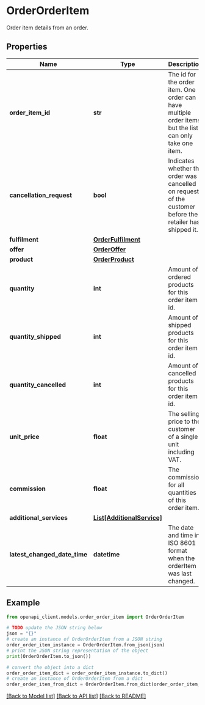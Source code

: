 # OrderOrderItem

Order item details from an order.

## Properties

Name | Type | Description | Notes
------------ | ------------- | ------------- | -------------
**order_item_id** | **str** | The id for the order item. One order can have multiple order items, but the list can only take one item. | 
**cancellation_request** | **bool** | Indicates whether the order was cancelled on request of the customer before the retailer has shipped it. | 
**fulfilment** | [**OrderFulfilment**](OrderFulfilment.md) |  | [optional] 
**offer** | [**OrderOffer**](OrderOffer.md) |  | [optional] 
**product** | [**OrderProduct**](OrderProduct.md) |  | [optional] 
**quantity** | **int** | Amount of ordered products for this order item id. | 
**quantity_shipped** | **int** | Amount of shipped products for this order item id. | 
**quantity_cancelled** | **int** | Amount of cancelled products for this order item id. | 
**unit_price** | **float** | The selling price to the customer of a single unit including VAT. | 
**commission** | **float** | The commission for all quantities of this order item. | 
**additional_services** | [**List[AdditionalService]**](AdditionalService.md) |  | [optional] 
**latest_changed_date_time** | **datetime** | The date and time in ISO 8601 format when the orderItem was last changed. | 

## Example

```python
from openapi_client.models.order_order_item import OrderOrderItem

# TODO update the JSON string below
json = "{}"
# create an instance of OrderOrderItem from a JSON string
order_order_item_instance = OrderOrderItem.from_json(json)
# print the JSON string representation of the object
print(OrderOrderItem.to_json())

# convert the object into a dict
order_order_item_dict = order_order_item_instance.to_dict()
# create an instance of OrderOrderItem from a dict
order_order_item_from_dict = OrderOrderItem.from_dict(order_order_item_dict)
```
[[Back to Model list]](../README.md#documentation-for-models) [[Back to API list]](../README.md#documentation-for-api-endpoints) [[Back to README]](../README.md)


